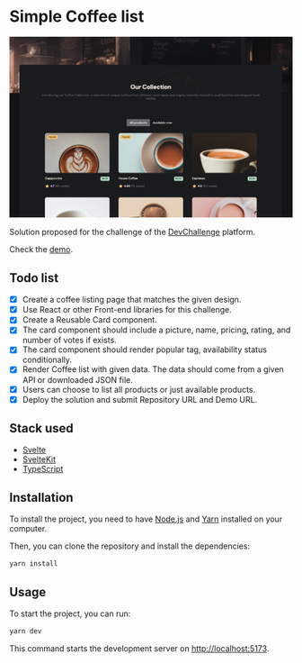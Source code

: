 # Simple Coffee list

<div align="center"><img src="./overview.png" width=700 alt="image of desktop preview of coffee list"></div>

Solution proposed for the challenge of the [DevChallenge](https://devchallenges.io/challenge/simple-coffee-listing) platform.

Check the [demo](https://simple-coffee-list-challenge.vercel.app/).

## Todo list

- [x] Create a coffee listing page that matches the given design.
- [x] Use React or other Front-end libraries for this challenge.
- [x] Create a Reusable Card component.
- [x] The card component should include a picture, name, pricing, rating, and number of votes if exists.
- [x] The card component should render popular tag, availability status conditionally.
- [x] Render Coffee list with given data. The data should come from a given API or downloaded JSON file.
- [x] Users can choose to list all products or just available products.
- [x] Deploy the solution and submit Repository URL and Demo URL.

## Stack used

- [Svelte](https://svelte.dev/)
- [SvelteKit](https://kit.svelte.dev/)
- [TypeScript](https://www.typescriptlang.org/)

## Installation

To install the project, you need to have [Node.js](https://nodejs.org/en/) and [Yarn](https://yarnpkg.com/) installed on your computer.

Then, you can clone the repository and install the dependencies:

```sh
yarn install
```

## Usage

To start the project, you can run:

```sh
yarn dev
```

This command starts the development server on [http://localhost:5173](http://localhost:5173).

